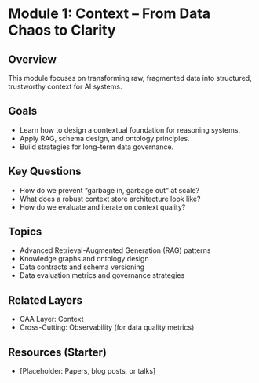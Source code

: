 # Module 1: Context – From Data Chaos to Clarity

## Overview
This module focuses on transforming raw, fragmented data into structured, trustworthy context for AI systems.

## Goals
- Learn how to design a contextual foundation for reasoning systems.
- Apply RAG, schema design, and ontology principles.
- Build strategies for long-term data governance.

## Key Questions
- How do we prevent “garbage in, garbage out” at scale?
- What does a robust context store architecture look like?
- How do we evaluate and iterate on context quality?

## Topics
- Advanced Retrieval-Augmented Generation (RAG) patterns
- Knowledge graphs and ontology design
- Data contracts and schema versioning
- Data evaluation metrics and governance strategies

## Related Layers
- CAA Layer: Context
- Cross-Cutting: Observability (for data quality metrics)

## Resources (Starter)
- [Placeholder: Papers, blog posts, or talks]
